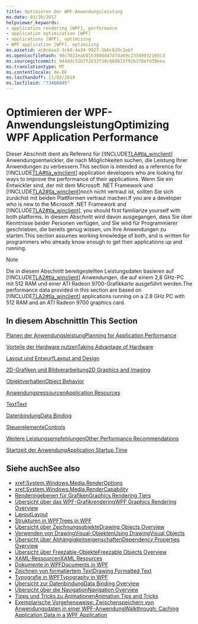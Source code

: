```yaml
---
title: Optimieren der WPF-Anwendungsleistung
ms.date: 03/30/2017
helpviewer_keywords:
- application rendering [WPF], performance
- application optimization [WPF]
- applications [WPF], optimizing
- WPF application [WPF], optimizing
ms.assetid: ac8c6aa3-3c68-4a24-9827-3b6c829c1ebf
ms.openlocfilehash: 98c7022eab9153808d47d7da69c23349032165c3
ms.sourcegitcommit: 944ddc52b7f2632f30c668815f92b378efd38eea
ms.translationtype: MT
ms.contentlocale: de-DE
ms.lasthandoff: 11/03/2019
ms.locfileid: "73460845"
---
```

# <a name="optimizing-wpf-application-performance"></a><span data-ttu-id="99b41-102">Optimieren der WPF-Anwendungsleistung</span><span class="sxs-lookup"><span data-stu-id="99b41-102">Optimizing WPF Application Performance</span></span>
<span data-ttu-id="99b41-103">Dieser Abschnitt dient als Referenz für [!INCLUDE[TLA#tla_winclient](../../../../includes/tlasharptla-winclient-md.md)] Anwendungsentwickler, die nach Möglichkeiten suchen, die Leistung Ihrer Anwendungen zu verbessern.</span><span class="sxs-lookup"><span data-stu-id="99b41-103">This section is intended as a reference for [!INCLUDE[TLA#tla_winclient](../../../../includes/tlasharptla-winclient-md.md)] application developers who are looking for ways to improve the performance of their applications.</span></span> <span data-ttu-id="99b41-104">Wenn Sie ein Entwickler sind, der mit dem Microsoft .NET Framework und [!INCLUDE[TLA2#tla_winclient](../../../../includes/tla2sharptla-winclient-md.md)]noch nicht vertraut ist, sollten Sie sich zunächst mit beiden Plattformen vertraut machen.</span><span class="sxs-lookup"><span data-stu-id="99b41-104">If you are a developer who is new to the Microsoft .NET Framework and [!INCLUDE[TLA2#tla_winclient](../../../../includes/tla2sharptla-winclient-md.md)], you should first familiarize yourself with both platforms.</span></span> <span data-ttu-id="99b41-105">In diesem Abschnitt wird davon ausgegangen, dass Sie über Kenntnisse beider Personen verfügen, und Sie wird für Programmierer geschrieben, die bereits genug wissen, um Ihre Anwendungen zu starten.</span><span class="sxs-lookup"><span data-stu-id="99b41-105">This section assumes working knowledge of both, and is written for programmers who already know enough to get their applications up and running.</span></span>  
  
> [!NOTE]
> <span data-ttu-id="99b41-106">Die in diesem Abschnitt bereitgestellten Leistungsdaten basieren auf [!INCLUDE[TLA2#tla_winclient](../../../../includes/tla2sharptla-winclient-md.md)] Anwendungen, die auf einem 2,8 GHz-PC mit 512 RAM und einer ATI Radeon 9700-Grafikkarte ausgeführt werden.</span><span class="sxs-lookup"><span data-stu-id="99b41-106">The performance data provided in this section are based on [!INCLUDE[TLA2#tla_winclient](../../../../includes/tla2sharptla-winclient-md.md)] applications running on a 2.8 GHz PC with 512 RAM and an ATI Radeon 9700 graphics card.</span></span>  
  
## <a name="in-this-section"></a><span data-ttu-id="99b41-107">In diesem Abschnitt</span><span class="sxs-lookup"><span data-stu-id="99b41-107">In This Section</span></span>  
 [<span data-ttu-id="99b41-108">Planen der Anwendungsleistung</span><span class="sxs-lookup"><span data-stu-id="99b41-108">Planning for Application Performance</span></span>](planning-for-application-performance.md)  
  
 [<span data-ttu-id="99b41-109">Vorteile der Hardware nutzen</span><span class="sxs-lookup"><span data-stu-id="99b41-109">Taking Advantage of Hardware</span></span>](optimizing-performance-taking-advantage-of-hardware.md)  
  
 [<span data-ttu-id="99b41-110">Layout und Entwurf</span><span class="sxs-lookup"><span data-stu-id="99b41-110">Layout and Design</span></span>](optimizing-performance-layout-and-design.md)  
  
 [<span data-ttu-id="99b41-111">2D-Grafiken und Bildverarbeitung</span><span class="sxs-lookup"><span data-stu-id="99b41-111">2D Graphics and Imaging</span></span>](optimizing-performance-2d-graphics-and-imaging.md)  
  
 [<span data-ttu-id="99b41-112">Objektverhalten</span><span class="sxs-lookup"><span data-stu-id="99b41-112">Object Behavior</span></span>](optimizing-performance-object-behavior.md)  
  
 [<span data-ttu-id="99b41-113">Anwendungsressourcen</span><span class="sxs-lookup"><span data-stu-id="99b41-113">Application Resources</span></span>](optimizing-performance-application-resources.md)  
  
 [<span data-ttu-id="99b41-114">Text</span><span class="sxs-lookup"><span data-stu-id="99b41-114">Text</span></span>](optimizing-performance-text.md)  
  
 [<span data-ttu-id="99b41-115">Datenbindung</span><span class="sxs-lookup"><span data-stu-id="99b41-115">Data Binding</span></span>](optimizing-performance-data-binding.md)  
  
 [<span data-ttu-id="99b41-116">Steuerelemente</span><span class="sxs-lookup"><span data-stu-id="99b41-116">Controls</span></span>](optimizing-performance-controls.md)  
  
 [<span data-ttu-id="99b41-117">Weitere Leistungsempfehlungen</span><span class="sxs-lookup"><span data-stu-id="99b41-117">Other Performance Recommendations</span></span>](optimizing-performance-other-recommendations.md)  
  
 [<span data-ttu-id="99b41-118">Startzeit der Anwendung</span><span class="sxs-lookup"><span data-stu-id="99b41-118">Application Startup Time</span></span>](application-startup-time.md)  
  
## <a name="see-also"></a><span data-ttu-id="99b41-119">Siehe auch</span><span class="sxs-lookup"><span data-stu-id="99b41-119">See also</span></span>

- <xref:System.Windows.Media.RenderOptions>
- <xref:System.Windows.Media.RenderCapability>
- [<span data-ttu-id="99b41-120">Renderingebenen für Grafiken</span><span class="sxs-lookup"><span data-stu-id="99b41-120">Graphics Rendering Tiers</span></span>](graphics-rendering-tiers.md)
- [<span data-ttu-id="99b41-121">Übersicht über das WPF-Grafikrendering</span><span class="sxs-lookup"><span data-stu-id="99b41-121">WPF Graphics Rendering Overview</span></span>](../graphics-multimedia/wpf-graphics-rendering-overview.md)
- [<span data-ttu-id="99b41-122">Layout</span><span class="sxs-lookup"><span data-stu-id="99b41-122">Layout</span></span>](layout.md)
- [<span data-ttu-id="99b41-123">Strukturen in WPF</span><span class="sxs-lookup"><span data-stu-id="99b41-123">Trees in WPF</span></span>](trees-in-wpf.md)
- [<span data-ttu-id="99b41-124">Übersicht über Zeichnungsobjekte</span><span class="sxs-lookup"><span data-stu-id="99b41-124">Drawing Objects Overview</span></span>](../graphics-multimedia/drawing-objects-overview.md)
- [<span data-ttu-id="99b41-125">Verwenden von DrawingVisual-Objekten</span><span class="sxs-lookup"><span data-stu-id="99b41-125">Using DrawingVisual Objects</span></span>](../graphics-multimedia/using-drawingvisual-objects.md)
- [<span data-ttu-id="99b41-126">Übersicht über Abhängigkeitseigenschaften</span><span class="sxs-lookup"><span data-stu-id="99b41-126">Dependency Properties Overview</span></span>](dependency-properties-overview.md)
- [<span data-ttu-id="99b41-127">Übersicht über Freezable-Objekte</span><span class="sxs-lookup"><span data-stu-id="99b41-127">Freezable Objects Overview</span></span>](freezable-objects-overview.md)
- [<span data-ttu-id="99b41-128">XAML-Ressourcen</span><span class="sxs-lookup"><span data-stu-id="99b41-128">XAML Resources</span></span>](xaml-resources.md)
- [<span data-ttu-id="99b41-129">Dokumente in WPF</span><span class="sxs-lookup"><span data-stu-id="99b41-129">Documents in WPF</span></span>](documents-in-wpf.md)
- [<span data-ttu-id="99b41-130">Zeichnen von formatiertem Text</span><span class="sxs-lookup"><span data-stu-id="99b41-130">Drawing Formatted Text</span></span>](drawing-formatted-text.md)
- [<span data-ttu-id="99b41-131">Typografie in WPF</span><span class="sxs-lookup"><span data-stu-id="99b41-131">Typography in WPF</span></span>](typography-in-wpf.md)
- [<span data-ttu-id="99b41-132">Übersicht zur Datenbindung</span><span class="sxs-lookup"><span data-stu-id="99b41-132">Data Binding Overview</span></span>](../../../desktop-wpf/data/data-binding-overview.md)
- [<span data-ttu-id="99b41-133">Übersicht über die Navigation</span><span class="sxs-lookup"><span data-stu-id="99b41-133">Navigation Overview</span></span>](../app-development/navigation-overview.md)
- [<span data-ttu-id="99b41-134">Tipps und Tricks zu Animationen</span><span class="sxs-lookup"><span data-stu-id="99b41-134">Animation Tips and Tricks</span></span>](../graphics-multimedia/animation-tips-and-tricks.md)
- [<span data-ttu-id="99b41-135">Exemplarische Vorgehensweise: Zwischenspeichern von Anwendungsdaten in einer WPF-Anwendung</span><span class="sxs-lookup"><span data-stu-id="99b41-135">Walkthrough: Caching Application Data in a WPF Application</span></span>](walkthrough-caching-application-data-in-a-wpf-application.md)
